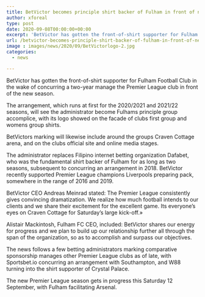 ```yaml
---
title: BetVictor becomes principle shirt backer of Fulham in front of new season
author: xforeal 
type: post
date: 2020-09-08T00:00:00+00:00
excerpt: 'BetVictor has gotten the front-of-shirt supporter for Fulham Football Club subsequent to concurring a two-year manage the Premier League club in front of the new season '
url: /betvictor-becomes-principle-shirt-backer-of-fulham-in-front-of-new-season/
image : images/news/2020/09/BetVictorlogo-2.jpg
categories:
  - news

---
```

BetVictor has gotten the front-of-shirt supporter for Fulham Football Club in the wake of concurring a two-year manage the Premier League club in front of the new season. 

The arrangement, which runs at first for the 2020/2021 and 2021/22 seasons, will see the administrator become Fulhams principle group accomplice, with its logo showed on the facade of clubs first group and womens group shirts. 

BetVictors marking will likewise include around the groups Craven Cottage arena, and on the clubs official site and online media stages. 

The administrator replaces Filipino internet betting organization Dafabet, who was the fundamental shirt backer of Fulham for as long as two seasons, subsequent to concurring an arrangement in 2018. BetVictor recently supported Premier League champions Liverpools preparing pack, somewhere in the range of 2016 and 2019. 

BetVictor CEO Andreas Meinrad stated: The Premier League consistently gives convincing dramatization. We realize how much football intends to our clients and we share their excitement for the excellent game. Its everyone&#8217;s eyes on Craven Cottage for Saturday&#8217;s large kick-off.&#187; 

Alistair Mackintosh, Fulham FC CEO, included: BetVictor shares our energy for progress and we plan to build up our relationship further all through the span of the organization, so as to accomplish and surpass our objectives. 

The news follows a few betting administrators marking comparative sponsorship manages other Premier League clubs as of late, with Sportsbet.io concurring an arrangement with Southampton, and W88 turning into the shirt supporter of Crystal Palace. 

The new Premier League season gets in progress this Saturday 12 September, with Fulham facilitating Arsenal.